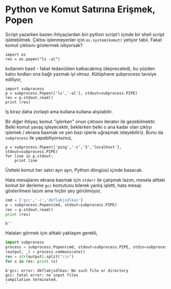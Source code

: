 # Python ve Komut Satırına Erişmek, Popen

Script yazarken bazen ihtiyaçlardan biri python script'i içinde bir
shell script işletebilmek. Çıktısı işlenmeyenler için
`os.system(komut)` yetiyor tabii. Fakat komut çıktısını göstermek
istiyorsak?

```
import os
res = os.popen("ls -al")
```

kullanımı basit - fakat tedavülden kalkacakmış (deprecated), bu yüzden
kalıcı kodları ona bağlı yazmak iyi olmaz. Kütüphane şubprocess
tavsiye ediliyor,

```
import subprocess 
p = subprocess.Popen(['ls','-al'], stdout=subprocess.PIPE)
res = p.stdout.read()
print (res)
```

İş biraz daha zorlaştı ama kullana kullana alışılabilir. 

Bir diğer ihtiyaç komut "işlerken" onun çıktısını iterator ile
gezebilmektir. Belki komut yavaş işleyecektir, beklerken belki o ana
kadar olan çıktıyı işlemek / ekrana basmak ve yan bazı işlerle
uğraşmak isteyebiliriz. Bunu da `subprocess` ile yapabiliyorsunuz,

```
p = subprocess.Popen(['ping','-c','3','localhost'], stdout=subprocess.PIPE)
for line in p.stdout:
    print line
```

Üstteki komut  her satırı ayrı ayrı, Python döngüsü içinde basacak. 

Hata mesajlarını ekrana basmak için `stderr` ile çalışmak lazım, mesela alttaki
komut bir derleme `gcc` komutunu bilerek yanlış işletti, hata mesajı gösterilmesi
lazım ama hiçbir şey görülmüyor,

```python
cmd = ['gcc','-c','dkflakjsdlkas']
p = subprocess.Popen(cmd, stdout=subprocess.PIPE)
res = p.stdout.read()
print (res)
```

```text
b''
```

Hataları görmek için alttaki yaklaşım gerekli,

```python
import subprocess 
process = subprocess.Popen(cmd, stdout=subprocess.PIPE, stdin=subprocess.PIPE, stderr=subprocess.STDOUT, shell=False)
(output, _) = process.communicate()
res = str(output).split("\\n")
for x in res: print (x)
```

```text
b'gcc: error: dkflakjsdlkas: No such file or directory
gcc: fatal error: no input files
compilation terminated.
'
```
